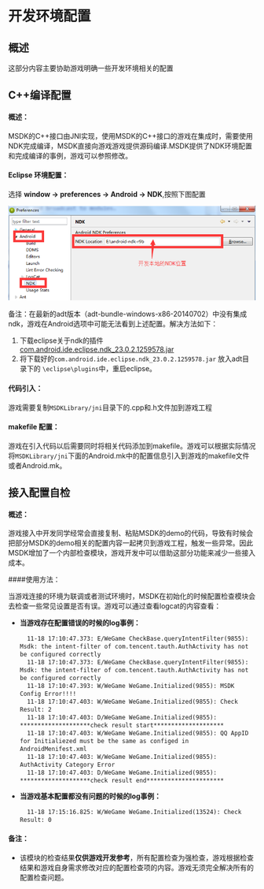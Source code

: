 开发环境配置
===

概述
---

这部分内容主要协助游戏明确一些开发环境相关的配置

C++编译配置
---
#### 概述：

MSDK的C++接口由JNI实现，使用MSDK的C++接口的游戏在集成时，需要使用NDK完成编译，MSDK直接向游戏游戏提供源码编译.MSDK提供了NDK环境配置和完成编译的事例，游戏可以参照修改。

#### Eclipse 环境配置：

选择 **window -> preferences -> Android -> NDK**,按照下图配置

![NDK配置](./ndk.png "ndk 配置")

备注：在最新的adt版本（adt-bundle-windows-x86-20140702）中没有集成ndk，游戏在Android选项中可能无法看到上述配置。解决方法如下：

1. 下载eclipse关于ndk的插件[com.android.ide.eclipse.ndk_23.0.2.1259578.jar](https://github.com/bihe0832/Settings-Tools/tree/master/adt/plugins)
2. 将下载好的`com.android.ide.eclipse.ndk_23.0.2.1259578.jar` 放入adt目录下的 `\eclipse\plugins`中，重启eclipse。

#### 代码引入：

游戏需要复制`MSDKLibrary/jni`目录下的.cpp和.h文件加到游戏工程

#### makefile 配置：

游戏在引入代码以后需要同时将相关代码添加到makefile。游戏可以根据实际情况将`MSDKLibrary/jni`下面的Android.mk中的配置信息引入到游戏的makefile文件或者Android.mk。


接入配置自检
---

#### 概述：

游戏接入中开发同学经常会直接复制、粘贴MSDK的demo的代码，导致有时候会把部分MSDK的demo相关的配置内容一起拷贝到游戏工程，触发一些异常。因此MSDK增加了一个内部检查模块，游戏开发中可以借助这部分功能来减少一些接入成本。

####使用方法：

当游戏连接的环境为联调或者测试环境时，MSDK在初始化的时候配置检查模块会去检查一些常见设置是否有误。游戏可以通过查看logcat的内容查看：

- **当游戏存在配置错误的时候的log事例：**

		11-18 17:10:47.373: E/WeGame CheckBase.queryIntentFilter(9855): Msdk: the intent-filter of com.tencent.tauth.AuthActivity has not be configured correctly
		11-18 17:10:47.373: E/WeGame CheckBase.queryIntentFilter(9855): Msdk: the intent-filter of com.tencent.tauth.AuthActivity has not be configured correctly
		11-18 17:10:47.393: W/WeGame WeGame.Initialized(9855): MSDK Config Error!!!!
		11-18 17:10:47.403: W/WeGame WeGame.Initialized(9855): Check Result: 2
		11-18 17:10:47.403: D/WeGame WeGame.Initialized(9855):  ********************check result start********************
		11-18 17:10:47.403: W/WeGame WeGame.Initialized(9855): QQ AppID for Initialiezed must be the same as configed in AndroidMenifest.xml
		11-18 17:10:47.403: W/WeGame WeGame.Initialized(9855): AuthActivity Category Error
		11-18 17:10:47.403: D/WeGame WeGame.Initialized(9855):  ********************check result end**********************

- **当游戏基本配置都没有问题的时候的log事例：**

		11-18 17:15:16.825: W/WeGame WeGame.Initialized(13524): Check Result: 0

#### 备注：

- 该模块的检查结果**仅供游戏开发参考**，所有配置检查为强检查，游戏根据检查结果和游戏自身需求修改对应的配置检查项的内容。游戏无须完全解决所有的配置检查问题。